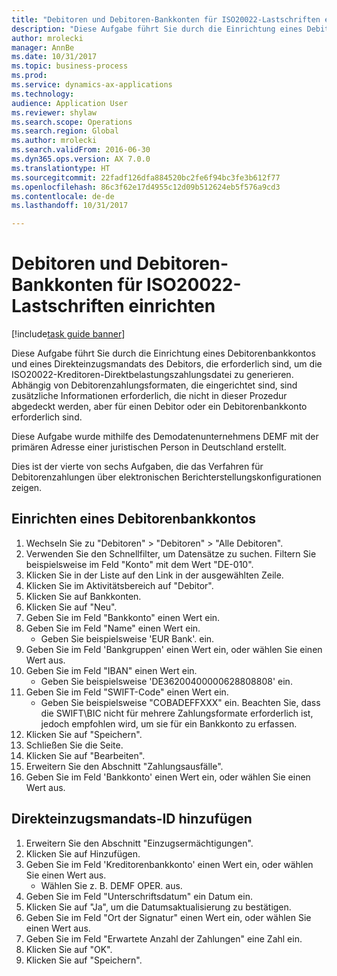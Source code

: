 ```yaml
--- 
title: "Debitoren und Debitoren-Bankkonten für ISO20022-Lastschriften einrichten"
description: "Diese Aufgabe führt Sie durch die Einrichtung eines Debitorenbankkontos und eines Direkteinzugsmandats des Debitors, die erforderlich sind, um die ISO20022-Kreditoren-Direktbelastungszahlungsdatei zu generieren."
author: mrolecki
manager: AnnBe
ms.date: 10/31/2017
ms.topic: business-process
ms.prod: 
ms.service: dynamics-ax-applications
ms.technology: 
audience: Application User
ms.reviewer: shylaw
ms.search.scope: Operations
ms.search.region: Global
ms.author: mrolecki
ms.search.validFrom: 2016-06-30
ms.dyn365.ops.version: AX 7.0.0
ms.translationtype: HT
ms.sourcegitcommit: 22fadf126dfa884520bc2fe6f94bc3fe3b612f77
ms.openlocfilehash: 86c3f62e17d4955c12d09b512624eb5f576a9cd3
ms.contentlocale: de-de
ms.lasthandoff: 10/31/2017

---
```

# <a name="set-up-customers-and-customer-bank-accounts-for-iso20022-direct-debits"></a>Debitoren und Debitoren-Bankkonten für ISO20022-Lastschriften einrichten

[!include[task guide banner](../../includes/task-guide-banner.md)]

Diese Aufgabe führt Sie durch die Einrichtung eines Debitorenbankkontos und eines Direkteinzugsmandats des Debitors, die erforderlich sind, um die ISO20022-Kreditoren-Direktbelastungszahlungsdatei zu generieren. Abhängig von Debitorenzahlungsformaten, die eingerichtet sind, sind zusätzliche Informationen erforderlich, die nicht in dieser Prozedur abgedeckt werden, aber für einen Debitor oder ein Debitorenbankkonto erforderlich sind. 

Diese Aufgabe wurde mithilfe des Demodatenunternehmens DEMF mit der primären Adresse einer juristischen Person in Deutschland erstellt.



Dies ist der vierte von sechs Aufgaben, die das Verfahren für Debitorenzahlungen über elektronischen Berichterstellungskonfigurationen zeigen.


## <a name="set-up-a-customer-bank-account"></a>Einrichten eines Debitorenbankkontos
1. Wechseln Sie zu "Debitoren" > "Debitoren" > "Alle Debitoren".
2. Verwenden Sie den Schnellfilter, um Datensätze zu suchen. Filtern Sie beispielsweise im Feld "Konto" mit dem Wert "DE-010".
3. Klicken Sie in der Liste auf den Link in der ausgewählten Zeile.
4. Klicken Sie im Aktivitätsbereich auf "Debitor".
5. Klicken Sie auf Bankkonten.
6. Klicken Sie auf "Neu".
7. Geben Sie im Feld "Bankkonto" einen Wert ein.
8. Geben Sie im Feld "Name" einen Wert ein.
    * Geben Sie beispielsweise 'EUR Bank'. ein.  
9. Geben Sie im Feld 'Bankgruppen' einen Wert ein, oder wählen Sie einen Wert aus.
10. Geben Sie im Feld "IBAN" einen Wert ein.
    * Geben Sie beispielsweise 'DE36200400000628808808' ein.  
11. Geben Sie im Feld "SWIFT-Code" einen Wert ein.
    * Geben Sie beispielsweise "COBADEFFXXX" ein.  Beachten Sie, dass die SWIFT\BIC nicht für mehrere Zahlungsformate erforderlich ist, jedoch empfohlen wird, um sie für ein Bankkonto zu erfassen.  
12. Klicken Sie auf "Speichern".
13. Schließen Sie die Seite.
14. Klicken Sie auf "Bearbeiten".
15. Erweitern Sie den Abschnitt "Zahlungsausfälle".
16. Geben Sie im Feld 'Bankkonto' einen Wert ein, oder wählen Sie einen Wert aus.

## <a name="add-a-direct-debit-mandate"></a>Direkteinzugsmandats-ID hinzufügen
1. Erweitern Sie den Abschnitt "Einzugsermächtigungen".
2. Klicken Sie auf Hinzufügen.
3. Geben Sie im Feld 'Kreditorenbankkonto' einen Wert ein, oder wählen Sie einen Wert aus.
    * Wählen Sie z. B. DEMF OPER. aus.  
4. Geben Sie im Feld "Unterschriftsdatum" ein Datum ein.
5. Klicken Sie auf "Ja", um die Datumsaktualisierung zu bestätigen.
6. Geben Sie im Feld "Ort der Signatur" einen Wert ein, oder wählen Sie einen Wert aus.
7. Geben Sie im Feld "Erwartete Anzahl der Zahlungen" eine Zahl ein.
8. Klicken Sie auf "OK".
9. Klicken Sie auf "Speichern".


